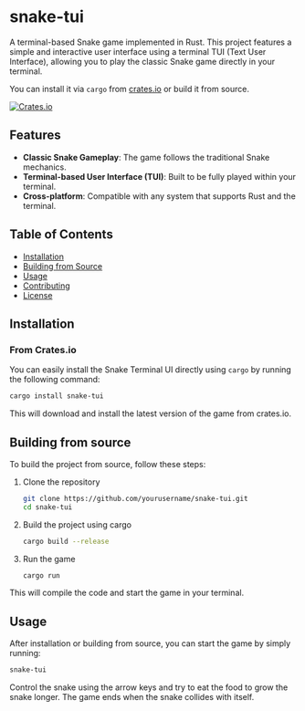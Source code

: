 # snake-tui

A terminal-based Snake game implemented in Rust. This project features a simple and interactive user interface using a terminal TUI (Text User Interface), allowing you to play the classic Snake game directly in your terminal. 

You can install it via `cargo` from [crates.io](https://crates.io) or build it from source.

[![Crates.io](https://img.shields.io/crates/v/snake-tui.svg)](https://crates.io/crates/snake-tui)

## Features

- **Classic Snake Gameplay**: The game follows the traditional Snake mechanics.
- **Terminal-based User Interface (TUI)**: Built to be fully played within your terminal.
- **Cross-platform**: Compatible with any system that supports Rust and the terminal.

## Table of Contents

- [Installation](#installation)
- [Building from Source](#building-from-source)
- [Usage](#usage)
- [Contributing](#contributing)
- [License](#license)

## Installation

### From Crates.io

You can easily install the Snake Terminal UI directly using `cargo` by running the following command:

```bash
cargo install snake-tui
```

This will download and install the latest version of the game from crates.io.

## Building from source

To build the project from source, follow these steps:

1. Clone the repository
    ```bash
    git clone https://github.com/yourusername/snake-tui.git
    cd snake-tui
    ```
2. Build the project using cargo
    ```bash
    cargo build --release
    ```
3. Run the game
    ```bash
    cargo run
    ```
This will compile the code and start the game in your terminal.

## Usage

After installation or building from source, you can start the game by simply running:

```bash
snake-tui
```

Control the snake using the arrow keys and try to eat the food to grow the snake longer. The game ends when the snake collides with itself.

